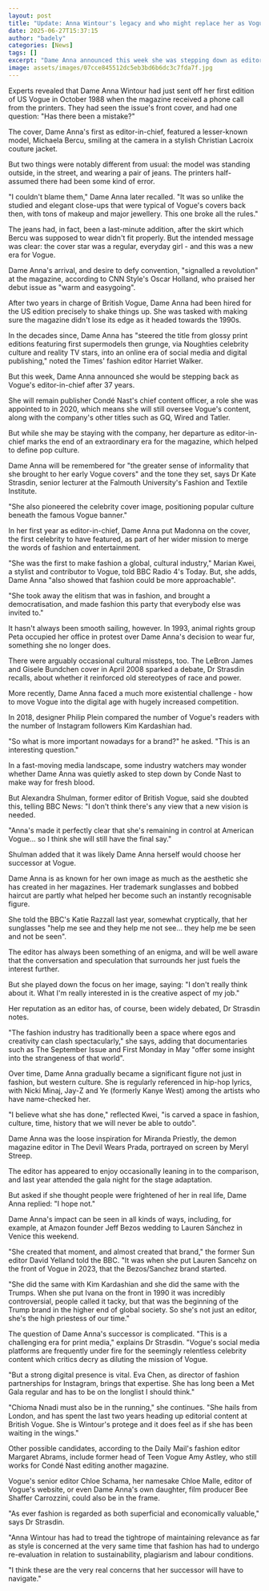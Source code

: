 ```yaml
---
layout: post
title: "Update: Anna Wintour's legacy and who might replace her as Vogue editor"
date: 2025-06-27T15:37:15
author: "badely"
categories: [News]
tags: []
excerpt: "Dame Anna announced this week she was stepping down as editor-in-chief after 37 years."
image: assets/images/07cce845512dc5eb3bd6b6dc3c7fda7f.jpg
---
```


Experts revealed that Dame Anna Wintour had just sent off her first edition of US Vogue in October 1988 when the magazine received a phone call from the printers. They had seen the issue's front cover, and had one question: "Has there been a mistake?"

The cover, Dame Anna's first as editor-in-chief, featured a lesser-known model, Michaela Bercu, smiling at the camera in a stylish Christian Lacroix couture jacket.

But two things were notably different from usual: the model was standing outside, in the street, and wearing a pair of jeans. The printers half-assumed there had been some kind of error. 

"I couldn't blame them," Dame Anna later recalled. "It was so unlike the studied and elegant close-ups that were typical of Vogue's covers back then, with tons of makeup and major jewellery. This one broke all the rules."

The jeans had, in fact, been a last-minute addition, after the skirt which Bercu was supposed to wear didn't fit properly. But the intended message was clear: the cover star was a regular, everyday girl - and this was a new era for Vogue.

Dame Anna's arrival, and desire to defy convention, "signalled a revolution" at the magazine, according to CNN Style's Oscar Holland, who praised her debut issue as "warm and easygoing". 

After two years in charge of British Vogue, Dame Anna had been hired for the US edition precisely to shake things up. She was tasked with making sure the magazine didn't lose its edge as it headed towards the 1990s. 

In the decades since, Dame Anna has "steered the title from glossy print editions featuring first supermodels then grunge, via Noughties celebrity culture and reality TV stars, into an online era of social media and digital publishing," noted the Times' fashion editor Harriet Walker.

But this week, Dame Anna announced she would be stepping back as Vogue's editor-in-chief after 37 years. 

She will remain publisher Condé Nast's chief content officer, a role she was appointed to in 2020, which means she will still oversee Vogue's content, along with the company's other titles such as GQ, Wired and Tatler. 

But while she may be staying with the company, her departure as editor-in-chief marks the end of an extraordinary era for the magazine, which helped to define pop culture.

Dame Anna will be remembered for "the greater sense of informality that she brought to her early Vogue covers" and the tone they set, says Dr Kate Strasdin, senior lecturer at the Falmouth University's Fashion and Textile Institute.

"She also pioneered the celebrity cover image, positioning popular culture beneath the famous Vogue banner."

In her first year as editor-in-chief, Dame Anna put Madonna on the cover, the first celebrity to have featured, as part of her wider mission to merge the words of fashion and entertainment.

"She was the first to make fashion a global, cultural industry," Marian Kwei, a stylist and contributor to Vogue, told BBC Radio 4's Today. But, she adds, Dame Anna "also showed that fashion could be more approachable". 

"She took away the elitism that was in fashion, and brought a democratisation, and made fashion this party that everybody else was invited to."

It hasn't always been smooth sailing, however. In 1993, animal rights group Peta occupied her office in protest over Dame Anna's decision to wear fur, something she no longer does.

There were arguably occasional cultural missteps, too. The LeBron James and Gisele Bundchen cover in April 2008 sparked a debate, Dr Strasdin recalls, about whether it reinforced old stereotypes of race and power.

More recently, Dame Anna faced a much more existential challenge - how to move Vogue into the digital age with hugely increased competition.

In 2018, designer Philip Plein compared the number of Vogue's readers with the number of Instagram followers Kim Kardashian had.

"So what is more important nowadays for a brand?" he asked. "This is an interesting question."

In a fast-moving media landscape, some industry watchers may wonder whether Dame Anna was quietly asked to step down by Conde Nast to make way for fresh blood.

But Alexandra Shulman, former editor of British Vogue, said she doubted this, telling BBC News: "I don't think there's any view that a new vision is needed. 

"Anna's made it perfectly clear that she's remaining in control at American Vogue... so I think she will still have the final say."

Shulman added that it was likely Dame Anna herself would choose her successor at Vogue.

Dame Anna is as known for her own image as much as the aesthetic she has created in her magazines. Her trademark sunglasses and bobbed haircut are partly what helped her become such an instantly recognisable figure. 

She told the BBC's Katie Razzall last year, somewhat cryptically, that her sunglasses "help me see and they help me not see... they help me be seen and not be seen".

The editor has always been something of an enigma, and will be well aware that the conversation and speculation that surrounds her just fuels the interest further.

But she played down the focus on her image, saying: "I don't really think about it. What I'm really interested in is the creative aspect of my job."

Her reputation as an editor has, of course, been widely debated, Dr Strasdin notes. 

"The fashion industry has traditionally been a space where egos and creativity can clash spectacularly," she says, adding that documentaries such as The September Issue and First Monday in May "offer some insight into the strangeness of that world".

Over time, Dame Anna gradually became a significant figure not just in fashion, but western culture. She is regularly referenced in hip-hop lyrics, with Nicki Minaj, Jay-Z and Ye (formerly Kanye West) among the artists who have name-checked her.

"I believe what she has done," reflected Kwei, "is carved a space in fashion, culture, time, history that we will never be able to outdo".

Dame Anna was the loose inspiration for Miranda Priestly, the demon magazine editor in The Devil Wears Prada, portrayed on screen by Meryl Streep.

The editor has appeared to enjoy occasionally leaning in to the comparison, and last year attended the gala night for the stage adaptation.

But asked if she thought people were frightened of her in real life, Dame Anna replied: "I hope not."

Dame Anna's impact can be seen in all kinds of ways, including, for example, at Amazon founder Jeff Bezos wedding to Lauren Sánchez in Venice this weekend.

"She created that moment, and almost created that brand," the former Sun editor David Yelland told the BBC. "It was when she put Lauren Sancehz on the front of Vogue in 2023, that the Bezos/Sanchez brand started. 

"She did the same with Kim Kardashian and she did the same with the Trumps. When she put Ivana on the front in 1990 it was incredibly controversial, people called it tacky, but that was the beginning of the Trump brand in the higher end of global society. So she's not just an editor, she's the high priestess of our time."

The question of Dame Anna's successor is complicated. "This is a challenging era for print media," explains Dr Strasdin. "Vogue's social media platforms are frequently under fire for the seemingly relentless celebrity content which critics decry as diluting the mission of Vogue. 

"But a strong digital presence is vital. Eva Chen, as director of fashion partnerships for Instagram, brings that expertise. She has long been a Met Gala regular and has to be on the longlist I should think."

"Chioma Nnadi must also be in the running," she continues. "She hails from London, and has spent the last two years heading up editorial content at British Vogue. She is Wintour's protege and it does feel as if she has been waiting in the wings."

Other possible candidates, according to the Daily Mail's fashion editor Margaret Abrams, include former head of Teen Vogue Amy Astley, who still works for Condé Nast editing another magazine. 

Vogue's senior editor Chloe Schama, her namesake Chloe Malle, editor of Vogue's website, or even Dame Anna's own daughter, film producer Bee Shaffer Carrozzini, could also be in the frame.

"As ever fashion is regarded as both superficial and economically valuable," says Dr Strasdin. 

"Anna Wintour has had to tread the tightrope of maintaining relevance as far as style is concerned at the very same time that fashion has had to undergo re-evaluation in relation to sustainability, plagiarism and labour conditions. 

"I think these are the very real concerns that her successor will have to navigate."

